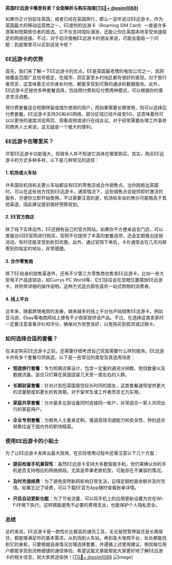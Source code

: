 **英国EE远游卡哪里有卖？全面解析与购买指南[[TG💪+ @esim1088](https://t.me/s/esim1088)]**

如果你正计划前往英国，或者已经在英国旅行，那么一定听说过EE远游卡。作为英国最大的移动运营商之一，EE提供的远游卡（Roaming SIM Card）一直是许多游客和短期居住者的首选。它不仅支持国际漫游，还能让你在英国本地享受快速稳定的网络连接。不过，对于初次接触EE远游卡的朋友来说，可能会面临一个问题：到底哪里可以买到这张卡呢？

### EE远游卡的优势

首先，我们来了解一下EE远游卡的优点。EE是英国最老牌的电信公司之一，其网络覆盖范围广且信号稳定，在城市、郊区甚至乡村地区都有很好的表现。对于旅行者而言，这意味着无论你身处何地，都能享受到可靠的通话和数据服务。此外，EE远游卡还提供多种套餐选择，包括预付费和后付费两种模式，可以根据你的需求灵活调整。

预付费套餐适合短期停留或偶尔使用的用户，而如果需要长期使用，则可以选择后付费套餐。EE远游卡支持3G和4G网络，部分区域已经升级至5G，这意味着你可以以更快的速度浏览网页、观看视频或进行在线会议。对于经常需要处理工作事务的商务人士来说，这无疑是一个极大的便利。

### EE远游卡在哪里买？

尽管EE远游卡功能强大，但很多人并不知道它具体在哪里购买。其实，购买EE远游卡的方式多种多样，以下是几种常见的途径：

#### 1. **机场或火车站**
许多国际机场和主要火车站都设有EE的零售店或合作销售点。当你刚抵达英国时，可以在这些地方找到EE远游卡。通常情况下，这些销售点会提供即时激活的服务，方便你立即开始使用。不过需要注意的是，机场和车站的售价可能略高于其他渠道，因此建议提前做好预算规划。

#### 2. **EE官方商店**
除了线下实体店外，EE还拥有自己的官方网站。如果你不方便亲自去门店，可以直接访问EE官网进行购买。官网不仅提供了丰富的套餐选项，还会定期推出促销活动，有时还能享受到折扣优惠。此外，通过官网下单后，卡片通常会在几天内邮寄到你指定的地址，非常便捷。

#### 3. **合作零售商**
除了EE自身的销售渠道外，还有不少第三方零售商也售卖EE远游卡。比如一些大型电子产品连锁店，如Currys PC World等，它们往往会在显眼位置摆放EE远游卡，并附带详细的操作说明。这种方式适合那些喜欢一站式购物的消费者。

#### 4. **线上平台**
近年来，随着跨境电商的发展，越来越多的线上平台也开始销售EE远游卡。例如亚马逊、Ebay等电商网站上便有不少商家提供该产品。不过，在选择这类卖家时一定要注意查看评价和评分，确保对方信誉良好，以免购买到假货或过期卡。

### 如何选择合适的套餐？

在决定购买EE远游卡之前，还需要仔细考虑自己究竟需要什么样的服务。EE远游卡共有多个套餐可供挑选，以下是一些常见的类型及其适用场景：

- **短途旅行套餐**：专为短期访客设计，包含一定量的通话分钟数、短信数量以及数据流量。适合只打算在英国逗留几天至一周左右的人群。
  
- **长期驻留套餐**：针对计划在英国居住较长时间的朋友，这类套餐通常提供更大的流量额度和更长的有效期。对于留学生或工作者而言尤为实用。
  
- **家庭共享套餐**：允许最多五部设备同时连接同一账户，非常适合一家人共同出行的家庭用户。
  
- **企业专用套餐**：为商务人士量身定制，强调高效沟通能力和安全性，特别适合频繁往返于国内外的职场精英。

### 使用EE远游卡的小贴士

为了让EE远游卡发挥出最大效用，在实际使用过程中还需注意以下几个方面：

- **提前检查手机兼容性**：虽然EE远游卡支持大多数智能手机，但仍需确认你的手机是否支持相应的网络频段。尤其是苹果老款机型，可能存在不兼容的情况。
  
- **及时充值续费**：为了避免突然断网影响日常生活，记得定期检查余额并及时充值。如果忘记了续费，可以下载EE官方App随时查看账单详情。
  
- **开启自动更新功能**：为了节省流量，可以将手机上的应用更新设置为仅在Wi-Fi环境下执行。这样既能避免不必要的费用支出，也能保护个人隐私安全。

### 总结

总的来说，EE远游卡是一款性价比极高的通讯工具，无论是短暂停留还是长期居住，都能够满足你的基本需求。从机场到火车站，再到各大电商平台，处处都能找到它的身影。只要根据自身情况合理选择套餐，并遵循上述使用建议，相信每位用户都能享受到流畅便捷的通信体验。希望这篇文章能帮助大家更好地了解EE远游卡的相关信息，祝大家旅途愉快！[[TG💪+ @esim1088](https://t.me/s/esim1088) ![Image](https://i.postimg.cc/4NQfJmqS/Snipaste-2025-05-13-00-14-12.png)]